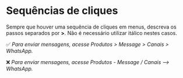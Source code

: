 # Sequências de cliques

Sempre que houver uma sequência de cliques em menus, descreva os passos separados por **>**. Não é necessário utilizar itálico nestes casos.

✅ *Para enviar mensagens, acesse Produtos > Message > Canais > WhatsApp.* <br>

❌ *Para enviar mensagens, acesse Produtos - Message / Canais --> WhatsApp.*

